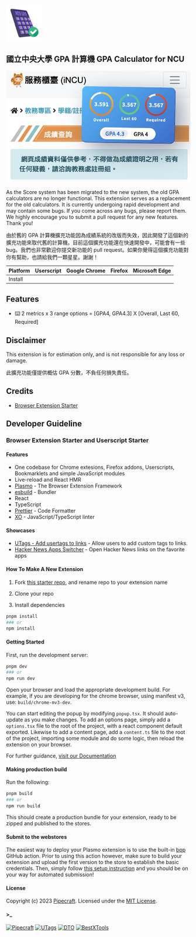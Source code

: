 <img alt="Parcel" src="./assets/enabled.png" width="100">

## 國立中央大學 GPA 計算機 GPA Calculator for NCU

![](./docs/screenshot.png)

As the Score system has been migrated to the new system, the old GPA calculators are no longer functional. This extension serves as a replacement for the old calculators. It is currently undergoing rapid development and may contain some bugs. If you come across any bugs, please report them. We highly encourage you to submit a pull request for any new features. Thank you!

由於舊的 GPA 計算機擴充功能因為成績系統的改版而失效，因此開發了這個新的擴充功能來取代舊的計算機。目前這個擴充功能還在快速開發中，可能會有一些 bug。我們也非常歡迎你提交新功能的 pull request。如果你覺得這個擴充功能對你有幫助，也請給我們一顆星星。謝謝！

| Platform | Userscript | Google Chrome | Firefox | Microsoft Edge |
| -------- | ---------- | ------------- | ------- | -------------- |
| Install  |            |               |         |                |

## Features

- ⌨️ 2 metrics x 3 range options = [GPA4, GPA4.3] X [Overall, Last 60, Required]

## Disclaimer

This extension is for estimation only, and is not responsible for any loss or damage.

此擴充功能僅提供概估 GPA 分數，不負任何損失責任。

## Credits

- [Browser Extension Starter](https://github.com/utags/browser-extension-starter)

## Developer Guideline

### Browser Extension Starter and Userscript Starter

#### Features

- One codebase for Chrome extesions, Firefox addons, Userscripts, Bookmarklets and simple JavaScript modules
- Live-reload and React HMR
- [Plasmo](https://www.plasmo.com/) - The Browser Extension Framework
- [esbuild](https://esbuild.github.io/) - Bundler
- React
- TypeScript
- [Prettier](https://github.com/prettier/prettier) - Code Formatter
- [XO](https://github.com/xojs/xo) - JavaScript/TypeScript linter

#### Showcases

- [UTags - Add usertags to links](https://github.com/utags/utags) - Allow users to add custom tags to links.
- [Hacker News Apps Switcher](https://github.com/dev-topics-only/hacker-news-apps-switcher) - Open Hacker News links on the favorite apps

#### How To Make A New Extension

1. Fork [this starter repo](https://github.com/utags/browser-extension-starter), and rename repo to your extension name

2. Clone your repo

3. Install dependencies

```bash
pnpm install
### or
npm install
```

#### Getting Started

First, run the development server:

```bash
pnpm dev
### or
npm run dev
```

Open your browser and load the appropriate development build. For example, if you are developing for the chrome browser, using manifest v3, use: `build/chrome-mv3-dev`.

You can start editing the popup by modifying `popup.tsx`. It should auto-update as you make changes. To add an options page, simply add a `options.tsx` file to the root of the project, with a react component default exported. Likewise to add a content page, add a `content.ts` file to the root of the project, importing some module and do some logic, then reload the extension on your browser.

For further guidance, [visit our Documentation](https://docs.plasmo.com/)

#### Making production build

Run the following:

```bash
pnpm build
### or
npm run build
```

This should create a production bundle for your extension, ready to be zipped and published to the stores.

#### Submit to the webstores

The easiest way to deploy your Plasmo extension is to use the built-in [bpp](https://bpp.browser.market) GitHub action. Prior to using this action however, make sure to build your extension and upload the first version to the store to establish the basic credentials. Then, simply follow [this setup instruction](https://docs.plasmo.com/framework/workflows/submit) and you should be on your way for automated submission!

#### License

Copyright (c) 2023 [Pipecraft](https://www.pipecraft.net). Licensed under the [MIT License](LICENSE).

#### >\_

[![Pipecraft](https://img.shields.io/badge/site-pipecraft-brightgreen)](https://www.pipecraft.net)
[![UTags](https://img.shields.io/badge/site-UTags-brightgreen)](https://utags.pipecraft.net)
[![DTO](https://img.shields.io/badge/site-DTO-brightgreen)](https://dto.pipecraft.net)
[![BestXTools](https://img.shields.io/badge/site-bestxtools-brightgreen)](https://www.bestxtools.com)
